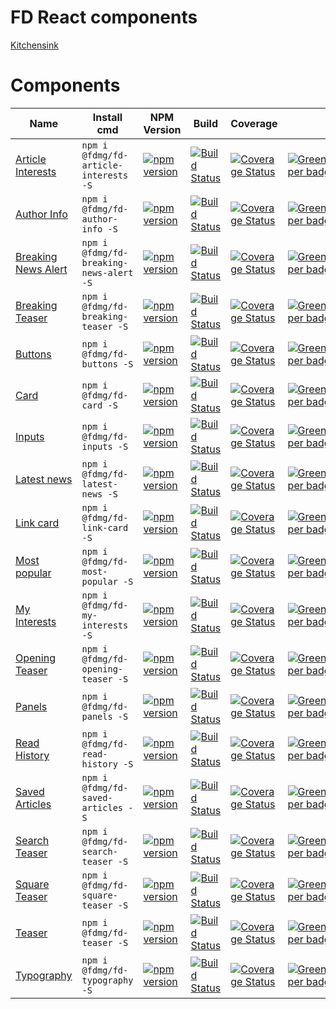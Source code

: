 # FD React components
[Kitchensink](https://fd.nl/ux)

# Components
| Name                                                                                                              | Install cmd                                               | NPM Version                                                                                                                                                           | Build                                                                                                                                                                                                     | Coverage                                                                                                                                                                                                                                          |                                                                                                                                               |
| ----------------------------------------------------------------------------------------------------------------- | --------------------------------------------------------- | --------------------------------------------------------------------------------------------------------------------------------------------------------------------- | --------------------------------------------------------------------------------------------------------------------------------------------------------------------------------------------------------- | ------------------------------------------------------------------------------------------------------------------------------------------------------------------------------------------------------------------------------------------------- | --------------------------------------------------------------------------------------------------------------------------------------------- |
| [Article Interests](https://github.com/FDMediagroep/fd-ts-react-article-interests)                                | `npm i @fdmg/fd-article-interests -S`                     | [![npm version](https://badge.fury.io/js/%40fdmg%2Ffd-article-interests.svg)](https://badge.fury.io/js/%40fdmg%2Ffd-article-interests)                                | [![Build Status](https://travis-ci.org/FDMediagroep/fd-ts-react-article-interests.svg?branch=master)](https://travis-ci.org/FDMediagroep/fd-ts-react-article-interests)                                   | [![Coverage Status](https://coveralls.io/repos/github/FDMediagroep/fd-ts-react-article-interests/badge.svg?branch=master)](https://coveralls.io/github/FDMediagroep/fd-ts-react-article-interests?branch=master)                                  | [![Greenkeeper badge](https://badges.greenkeeper.io/FDMediagroep/fd-ts-react-article-interests.svg)](https://greenkeeper.io/)                 |
| [Author Info](https://github.com/FDMediagroep/fd-ts-react-author-info)                                            | `npm i @fdmg/fd-author-info -S`                           | [![npm version](https://badge.fury.io/js/%40fdmg%2Ffd-author-info.svg)](https://badge.fury.io/js/%40fdmg%2Ffd-author-info)                                            | [![Build Status](https://travis-ci.org/FDMediagroep/fd-ts-react-author-info.svg?branch=master)](https://travis-ci.org/FDMediagroep/fd-ts-react-author-info)                                               | [![Coverage Status](https://coveralls.io/repos/github/FDMediagroep/fd-ts-react-author-info/badge.svg?branch=master)](https://coveralls.io/github/FDMediagroep/fd-ts-react-author-info?branch=master)                                              | [![Greenkeeper badge](https://badges.greenkeeper.io/FDMediagroep/fd-ts-react-author-info.svg)](https://greenkeeper.io/)                       |
| [Breaking News Alert](https://github.com/FDMediagroep/fd-ts-react-breaking-news-alert)                            | `npm i @fdmg/fd-breaking-news-alert -S`                   | [![npm version](https://badge.fury.io/js/%40fdmg%2Ffd-breaking-news-alert.svg)](https://badge.fury.io/js/%40fdmg%2Ffd-breaking-news-alert)                            | [![Build Status](https://travis-ci.org/FDMediagroep/fd-ts-react-breaking-news-alert.svg?branch=master)](https://travis-ci.org/FDMediagroep/fd-ts-react-breaking-news-alert)                               | [![Coverage Status](https://coveralls.io/repos/github/FDMediagroep/fd-ts-react-breaking-news-alert/badge.svg?branch=master)](https://coveralls.io/github/FDMediagroep/fd-ts-react-breaking-news-alert?branch=master)                              | [![Greenkeeper badge](https://badges.greenkeeper.io/FDMediagroep/fd-ts-react-breaking-news-alert.svg)](https://greenkeeper.io/)               |
| [Breaking Teaser](https://github.com/FDMediagroep/fd-ts-react-breaking-teaser)                                    | `npm i @fdmg/fd-breaking-teaser -S`                       | [![npm version](https://badge.fury.io/js/%40fdmg%2Ffd-panels.svg)](https://badge.fury.io/js/%40fdmg%2Ffd-panels)                                                      | [![Build Status](https://travis-ci.org/FDMediagroep/fd-ts-react-breaking-teaser.svg?branch=master)](https://travis-ci.org/FDMediagroep/fd-ts-react-breaking-teaser)                                       | [![Coverage Status](https://coveralls.io/repos/github/FDMediagroep/fd-ts-react-breaking-teaser/badge.svg?branch=master)](https://coveralls.io/github/FDMediagroep/fd-ts-react-breaking-teaser?branch=master)                                      | [![Greenkeeper badge](https://badges.greenkeeper.io/FDMediagroep/fd-ts-react-breaking-teaser.svg)](https://greenkeeper.io/)                   |
| [Buttons](https://github.com/FDMediagroep/fd-ts-react-buttons)                                                    | `npm i @fdmg/fd-buttons -S`                               | [![npm version](https://badge.fury.io/js/%40fdmg%2Ffd-buttons.svg)](https://badge.fury.io/js/%40fdmg%2Ffd-buttons)                                                    | [![Build Status](https://travis-ci.org/FDMediagroep/fd-ts-react-buttons.svg?branch=master)](https://travis-ci.org/FDMediagroep/fd-ts-react-buttons)                                                       | [![Coverage Status](https://coveralls.io/repos/github/FDMediagroep/fd-ts-react-buttons/badge.svg?branch=master)](https://coveralls.io/github/FDMediagroep/fd-ts-react-buttons?branch=master)                                                      | [![Greenkeeper badge](https://badges.greenkeeper.io/FDMediagroep/fd-ts-react-buttons.svg)](https://greenkeeper.io/)                           |
| [Card](https://github.com/FDMediagroep/fd-ts-react-card)                                                          | `npm i @fdmg/fd-card -S`                                  | [![npm version](https://badge.fury.io/js/%40fdmg%2Ffd-card.svg)](https://badge.fury.io/js/%40fdmg%2Ffd-card)                                                          | [![Build Status](https://travis-ci.org/FDMediagroep/fd-ts-react-card.svg?branch=master)](https://travis-ci.org/FDMediagroep/fd-ts-react-card)                                                             | [![Coverage Status](https://coveralls.io/repos/github/FDMediagroep/fd-ts-react-card/badge.svg?branch=master)](https://coveralls.io/github/FDMediagroep/fd-ts-react-card?branch=master)                                                            | [![Greenkeeper badge](https://badges.greenkeeper.io/FDMediagroep/fd-ts-react-card.svg)](https://greenkeeper.io/)                              |
| [Inputs](https://github.com/FDMediagroep/fd-ts-react-inputs)                                                      | `npm i @fdmg/fd-inputs -S`                                | [![npm version](https://badge.fury.io/js/%40fdmg%2Ffd-inputs.svg)](https://badge.fury.io/js/%40fdmg%2Ffd-inputs)                                                      | [![Build Status](https://travis-ci.org/FDMediagroep/fd-ts-react-inputs.svg?branch=master)](https://travis-ci.org/FDMediagroep/fd-ts-react-inputs)                                                         | [![Coverage Status](https://coveralls.io/repos/github/FDMediagroep/fd-ts-react-inputs/badge.svg?branch=master)](https://coveralls.io/github/FDMediagroep/fd-ts-react-inputs?branch=master)                                                        | [![Greenkeeper badge](https://badges.greenkeeper.io/FDMediagroep/fd-ts-react-inputs.svg)](https://greenkeeper.io/)                            |
| [Latest news](https://github.com/FDMediagroep/fd-ts-react-latest-news)                                            | `npm i @fdmg/fd-latest-news -S`                           | [![npm version](https://badge.fury.io/js/%40fdmg%2Ffd-latest-news.svg)](https://badge.fury.io/js/%40fdmg%2Ffd-latest-news)                                            | [![Build Status](https://travis-ci.org/FDMediagroep/fd-ts-react-latest-news.svg?branch=master)](https://travis-ci.org/FDMediagroep/fd-ts-react-latest-news)                                               | [![Coverage Status](https://coveralls.io/repos/github/FDMediagroep/fd-ts-react-latest-news/badge.svg?branch=master)](https://coveralls.io/github/FDMediagroep/fd-ts-react-latest-news?branch=master)                                              | [![Greenkeeper badge](https://badges.greenkeeper.io/FDMediagroep/fd-ts-react-latest-news.svg)](https://greenkeeper.io/)                       |
| [Link card](https://github.com/FDMediagroep/fd-ts-react-link-card)                                                | `npm i @fdmg/fd-link-card -S`                             | [![npm version](https://badge.fury.io/js/%40fdmg%2Ffd-link-card.svg)](https://badge.fury.io/js/%40fdmg%2Ffd-link-card)                                                | [![Build Status](https://travis-ci.org/FDMediagroep/fd-ts-react-link-card.svg?branch=master)](https://travis-ci.org/FDMediagroep/fd-ts-react-link-card)                                                   | [![Coverage Status](https://coveralls.io/repos/github/FDMediagroep/fd-ts-react-link-card/badge.svg?branch=master)](https://coveralls.io/github/FDMediagroep/fd-ts-react-link-card?branch=master)                                                  | [![Greenkeeper badge](https://badges.greenkeeper.io/FDMediagroep/fd-ts-react-link-card.svg)](https://greenkeeper.io/)                         |
| [Most popular](https://github.com/FDMediagroep/fd-ts-react-most-popular)                                          | `npm i @fdmg/fd-most-popular -S`                          | [![npm version](https://badge.fury.io/js/%40fdmg%2Ffd-most-popular.svg)](https://badge.fury.io/js/%40fdmg%2Ffd-most-popular)                                          | [![Build Status](https://travis-ci.org/FDMediagroep/fd-ts-react-most-popular.svg?branch=master)](https://travis-ci.org/FDMediagroep/fd-ts-react-most-popular)                                             | [![Coverage Status](https://coveralls.io/repos/github/FDMediagroep/fd-ts-react-most-popular/badge.svg?branch=master)](https://coveralls.io/github/FDMediagroep/fd-ts-react-most-popular?branch=master)                                            | [![Greenkeeper badge](https://badges.greenkeeper.io/FDMediagroep/fd-ts-react-most-popular.svg)](https://greenkeeper.io/)                      |
| [My Interests](https://github.com/FDMediagroep/fd-ts-react-my-interests)                                          | `npm i @fdmg/fd-my-interests -S`                          | [![npm version](https://badge.fury.io/js/%40fdmg%2Ffd-my-interests.svg)](https://badge.fury.io/js/%40fdmg%2Ffd-my-interests)                                          | [![Build Status](https://travis-ci.org/FDMediagroep/fd-ts-react-my-interests.svg?branch=master)](https://travis-ci.org/FDMediagroep/fd-ts-react-my-interests)                                             | [![Coverage Status](https://coveralls.io/repos/github/FDMediagroep/fd-ts-react-my-interests/badge.svg?branch=master)](https://coveralls.io/github/FDMediagroep/fd-ts-react-my-interests?branch=master)                                            | [![Greenkeeper badge](https://badges.greenkeeper.io/FDMediagroep/fd-ts-react-my-interests.svg)](https://greenkeeper.io/)                      |
| [Opening Teaser](https://github.com/FDMediagroep/fd-ts-react-opening-teaser)                                      | `npm i @fdmg/fd-opening-teaser -S`                        | [![npm version](https://badge.fury.io/js/%40fdmg%2Ffd-panels.svg)](https://badge.fury.io/js/%40fdmg%2Ffd-panels)                                                      | [![Build Status](https://travis-ci.org/FDMediagroep/fd-ts-react-opening-teaser.svg?branch=master)](https://travis-ci.org/FDMediagroep/fd-ts-react-opening-teaser)                                         | [![Coverage Status](https://coveralls.io/repos/github/FDMediagroep/fd-ts-react-opening-teaser/badge.svg?branch=master)](https://coveralls.io/github/FDMediagroep/fd-ts-react-opening-teaser?branch=master)                                        | [![Greenkeeper badge](https://badges.greenkeeper.io/FDMediagroep/fd-ts-react-opening-teaser.svg)](https://greenkeeper.io/)                    |
| [Panels](https://github.com/FDMediagroep/fd-ts-react-panels)                                                      | `npm i @fdmg/fd-panels -S`                                | [![npm version](https://badge.fury.io/js/%40fdmg%2Ffd-panels.svg)](https://badge.fury.io/js/%40fdmg%2Ffd-panels)                                                      | [![Build Status](https://travis-ci.org/FDMediagroep/fd-ts-react-panels.svg?branch=master)](https://travis-ci.org/FDMediagroep/fd-ts-react-panels)                                                         | [![Coverage Status](https://coveralls.io/repos/github/FDMediagroep/fd-ts-react-panels/badge.svg?branch=master)](https://coveralls.io/github/FDMediagroep/fd-ts-react-panels?branch=master)                                                        | [![Greenkeeper badge](https://badges.greenkeeper.io/FDMediagroep/fd-ts-react-panels.svg)](https://greenkeeper.io/)                            |
| [Read History](https://github.com/FDMediagroep/fd-ts-react-read-history)                                          | `npm i @fdmg/fd-read-history -S`                          | [![npm version](https://badge.fury.io/js/%40fdmg%2Ffd-panels.svg)](https://badge.fury.io/js/%40fdmg%2Ffd-panels)                                                      | [![Build Status](https://travis-ci.org/FDMediagroep/fd-ts-react-read-history.svg?branch=master)](https://travis-ci.org/FDMediagroep/fd-ts-react-read-history)                                             | [![Coverage Status](https://coveralls.io/repos/github/FDMediagroep/fd-ts-react-read-history/badge.svg?branch=master)](https://coveralls.io/github/FDMediagroep/fd-ts-react-read-history?branch=master)                                            | [![Greenkeeper badge](https://badges.greenkeeper.io/FDMediagroep/fd-ts-react-read-history.svg)](https://greenkeeper.io/)                      |
| [Saved Articles](https://github.com/FDMediagroep/fd-ts-react-saved-articles)                                      | `npm i @fdmg/fd-saved-articles -S`                        | [![npm version](https://badge.fury.io/js/%40fdmg%2Ffd-panels.svg)](https://badge.fury.io/js/%40fdmg%2Ffd-panels)                                                      | [![Build Status](https://travis-ci.org/FDMediagroep/fd-ts-react-saved-articles.svg?branch=master)](https://travis-ci.org/FDMediagroep/fd-ts-react-saved-articles)                                         | [![Coverage Status](https://coveralls.io/repos/github/FDMediagroep/fd-ts-react-saved-articles/badge.svg?branch=master)](https://coveralls.io/github/FDMediagroep/fd-ts-react-saved-articles?branch=master)                                        | [![Greenkeeper badge](https://badges.greenkeeper.io/FDMediagroep/fd-ts-react-saved-articles.svg)](https://greenkeeper.io/)                    |
| [Search Teaser](https://github.com/FDMediagroep/fd-ts-react-search-teaser)                                        | `npm i @fdmg/fd-search-teaser -S`                         | [![npm version](https://badge.fury.io/js/%40fdmg%2Ffd-panels.svg)](https://badge.fury.io/js/%40fdmg%2Ffd-panels)                                                      | [![Build Status](https://travis-ci.org/FDMediagroep/fd-ts-react-search-teaser.svg?branch=master)](https://travis-ci.org/FDMediagroep/fd-ts-react-search-teaser)                                           | [![Coverage Status](https://coveralls.io/repos/github/FDMediagroep/fd-ts-react-search-teaser/badge.svg?branch=master)](https://coveralls.io/github/FDMediagroep/fd-ts-react-search-teaser?branch=master)                                          | [![Greenkeeper badge](https://badges.greenkeeper.io/FDMediagroep/fd-ts-react-search-teaser.svg)](https://greenkeeper.io/)                     |
| [Square Teaser](https://github.com/FDMediagroep/fd-ts-react-square-teaser)                                        | `npm i @fdmg/fd-square-teaser -S`                         | [![npm version](https://badge.fury.io/js/%40fdmg%2Ffd-panels.svg)](https://badge.fury.io/js/%40fdmg%2Ffd-panels)                                                      | [![Build Status](https://travis-ci.org/FDMediagroep/fd-ts-react-square-teaser.svg?branch=master)](https://travis-ci.org/FDMediagroep/fd-ts-react-square-teaser)                                           | [![Coverage Status](https://coveralls.io/repos/github/FDMediagroep/fd-ts-react-square-teaser/badge.svg?branch=master)](https://coveralls.io/github/FDMediagroep/fd-ts-react-square-teaser?branch=master)                                          | [![Greenkeeper badge](https://badges.greenkeeper.io/FDMediagroep/fd-ts-react-square-teaser.svg)](https://greenkeeper.io/)                     |
| [Teaser](https://github.com/FDMediagroep/fd-ts-react-teaser)                                                      | `npm i @fdmg/fd-teaser -S`                                | [![npm version](https://badge.fury.io/js/%40fdmg%2Ffd-panels.svg)](https://badge.fury.io/js/%40fdmg%2Ffd-panels)                                                      | [![Build Status](https://travis-ci.org/FDMediagroep/fd-ts-react-teaser.svg?branch=master)](https://travis-ci.org/FDMediagroep/fd-ts-react-teaser)                                                         | [![Coverage Status](https://coveralls.io/repos/github/FDMediagroep/fd-ts-react-teaser/badge.svg?branch=master)](https://coveralls.io/github/FDMediagroep/fd-ts-react-teaser?branch=master)                                                        | [![Greenkeeper badge](https://badges.greenkeeper.io/FDMediagroep/fd-ts-react-teaser.svg)](https://greenkeeper.io/)                            |
| [Typography](https://github.com/FDMediagroep/fd-ts-react-typography)                                              | `npm i @fdmg/fd-typography -S`                            | [![npm version](https://badge.fury.io/js/%40fdmg%2Ffd-typography.svg)](https://badge.fury.io/js/%40fdmg%2Ffd-typography)                                              | [![Build Status](https://travis-ci.org/FDMediagroep/fd-ts-react-typography.svg?branch=master)](https://travis-ci.org/FDMediagroep/fd-ts-react-typography)                                                 | [![Coverage Status](https://coveralls.io/repos/github/FDMediagroep/fd-ts-react-typography/badge.svg?branch=master)](https://coveralls.io/github/FDMediagroep/fd-ts-react-typography?branch=master)                                                | [![Greenkeeper badge](https://badges.greenkeeper.io/FDMediagroep/fd-ts-react-typography.svg)](https://greenkeeper.io/)                        |
